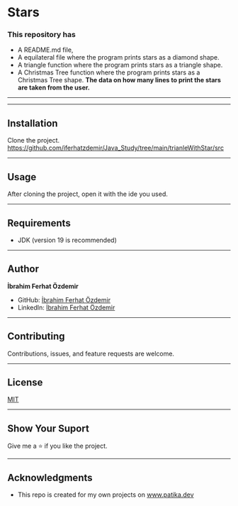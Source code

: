 # Stars
### This repository has
* A README.md file,
* A equilateral file where the program prints stars as a diamond shape.
* A triangle function where the program prints stars as a triangle shape.
* A Christmas Tree function where the program prints stars as a Christmas Tree shape.
**The data on how many lines to print the stars are taken from the user.**

---
---





## Installation
Clone the project.
https://github.com/iferhatzdemir/Java_Study/tree/main/trianleWithStar/src

---

## Usage
After cloning the project, open it with the ide you used.

---

## Requirements
* JDK (version 19 is recommended)

---

## Author
**İbrahim Ferhat Özdemir**

* GitHub: [İbrahim Ferhat Özdemir](https://github.com/iferhatzdemir)
* LinkedIn: [İbrahim Ferhat Özdemir](https://www.linkedin.com/in/ibrahim-ferhat-%C3%B6zdemir-4304b4139/
  )
---

## Contributing
Contributions, issues, and feature requests are welcome.

---

## License

[MIT](https://choosealicense.com/licenses/mit/)

---

## Show Your Suport
Give me a &#11088; if you like the project.

---

## Acknowledgments
* This repo is created for my own projects on www.patika.dev